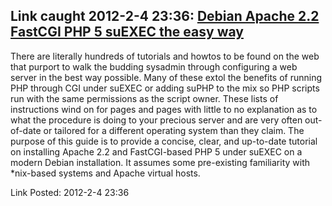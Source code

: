 <div id="wikitext">

<div class="vspace">

</div>

Link caught 2012-2-4 23:36: [Debian Apache 2.2 FastCGI PHP 5 suEXEC the easy way](http://x10hosting.com/forums/vps-tutorials/148894-debian-apache-2-2-fastcgi-php-5-suexec-easy-way.html)
-----------------------------------------------------------------------------------------------------------------------------------------------------------------------------------------

<div class="round lrindent quote">

There are literally hundreds of tutorials and howtos to be found on the
web that purport to walk the budding sysadmin through configuring a web
server in the best way possible. Many of these extol the benefits of
running PHP through CGI under suEXEC or adding suPHP to the mix so PHP
scripts run with the same permissions as the script owner. These lists
of instructions wind on for pages and pages with little to no
explanation as to what the procedure is doing to your precious server
and are very often out-of-date or tailored for a different operating
system than they claim. The purpose of this guide is to provide a
concise, clear, and up-to-date tutorial on installing Apache 2.2 and
<span class="wikiword">FastCGI</span>-based PHP 5 under suEXEC on a
modern Debian installation. It assumes some pre-existing familiarity
with \*nix-based systems and Apache virtual hosts.

</div>

Link Posted: 2012-2-4 23:36

<div class="vspace">

</div>

</div>
